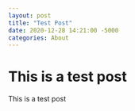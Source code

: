 ```yaml
---
layout: post
title: "Test Post"
date: 2020-12-28 14:21:00 -5000
categories: About 
---
```


# This is a test post

This is a test post
